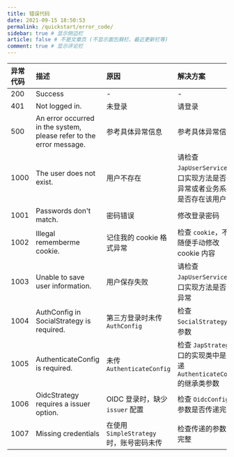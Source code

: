 ```yaml
---
title: 错误代码
date: 2021-09-15 18:50:53
permalink: /quickstart/error_code/
sidebar: true # 显示侧边栏
article: false # 不是文章页 (不显示面包屑栏、最近更新栏等)
comment: true # 显示评论栏
---
```


| 异常代码 | 描述 | 原因 | 解决方案 |
| :---- | :----| :----| :----|
| 200 | Success | - | - |
| 401 | Not logged in. | 未登录 | 请登录 |
| 500 | An error occurred in the system, please refer to the error message. | 参考具体异常信息 | 参考具体异常信息 |
| 1000 | The user does not exist. | 用户不存在 | 请检查 `JapUserService` 接口实现方法是否存在异常或者业务系统中是否存在该用户 |
| 1001 | Passwords don't match. | 密码错误 | 修改登录密码 |
| 1002 | Illegal rememberme cookie. | 记住我的 cookie 格式异常 | 检查 `cookie`，不可随便手动修改 cookie 内容 |
| 1003 | Unable to save user information. | 用户保存失败 | 请检查 `JapUserService` 接口实现方法是否存在异常 |
| 1004 | AuthConfig in SocialStrategy is required. | 第三方登录时未传 `AuthConfig` | 检查 `SocialStrategy` 的参数 |
| 1005 | AuthenticateConfig is required. | 未传 `AuthenticateConfig` | 检查 `JapStrategy` 接口的实现类中是否传递 `AuthenticateConfig` 的继承类参数 |
| 1006 | OidcStrategy requires a issuer option. | OIDC 登录时，缺少 `issuer` 配置 | 检查 `OidcConfig` 的参数是否传递完整 |
| 1007 | Missing credentials | 在使用 `SimpleStrategy` 时，账号密码未传 | 检查传递的参数是否完整 |
